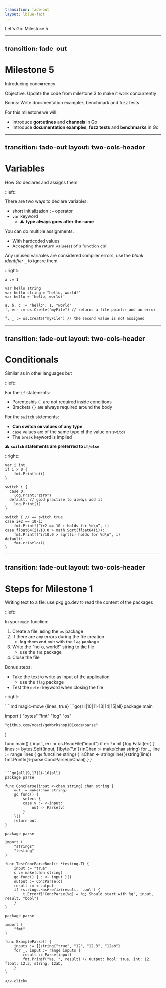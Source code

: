 ```yaml
---
transition: fade-out
layout: lblue-fact
---
```


Let's Go: Milestone 5

---
transition: fade-out
---

# Milestone 5

Introducing concurrency

Objective: Update the code from milestone 3 to make it work concurrently

Bonus: Write documentation examples, benchmark and fuzz tests

<v-click>

For this milestone we will:
- Introduce __goroutines__ and __channels__ in Go
- Introduce __documentation examples__, __fuzz tests__ and __benchmarks__ in Go
</v-click>

---
transition: fade-out
layout: two-cols-header
---

# Variables

How Go declares and assigns them

::left::
<v-clicks>

There are two ways to declare variables:

- short initialization `:=` operator
- `var` keyword
    -  ⚠️ __type always goes after the name__

You can do multiple assignments:
- With hardcoded values
- Accepting the return value(s) of a function call

Any unused variables are considered compiler errors, use the _blank identifier_ `_` to ignore them

</v-clicks>

::right::

```go{all|1-5|1-5|7-8|10|all}{at:2}
a := 1

var hello string
var hello string = "hello, world!"
var hello = "hello, world!"

a, b, c := "hello", 1, "world"
f, err := os.Create("myFile") // returns a file pointer and an error

f, _ := os.Create("myFile") // the second value is not assigned
```

---
transition: fade-out
layout: two-cols-header
---

# Conditionals

Similar as in other languages but

::left::

<v-click>

For the `if` statements:
- Parenteshis `()` are not required inside conditions
- Brackets `{}` are always required around the body
</v-click>

<v-click>

For the `switch` statements:
- __Can switch on values of any type__
- `case` values are of the same type of the value on `switch`
- The `break` keyword is implied
</v-click>

<v-click>

⚠️ __`switch` statements are preferred to `if/else`__
</v-click>

::right::

```go{all|1-4|6-20|13-20|all}{at:1}
var i int
if i > 0 {
	fmt.Println(i)
}

switch i {
  case 0:
    log.Print("zero")
  default: // good practise to always add it
    log.Print(i)
}

switch { // == switch true
case i+2 == 10-i:
	fmt.Printf(“i+2 == 10-i holds for %d\n”, i)
case float64(i)/10.0 > math.Sqrt(float64(i)):
	fmt.Printf(“i/10.0 > sqrt(i) holds for %d\n”, i)
default:
    fmt.Println(i)
}

```

---
transition: fade-out
layout: two-cols-header
---

# Steps for Milestone 1

Writing text to a file: use pkg.go.dev to read the content of the packages

::left::

In your `main` function:

1. Create a file, using the `os` package
2. If there are any errors during the file creation
   - log them and exit with the `log` package
3. Write the "hello, world!" string to the file 
    - use the `fmt` package
4. Close the file

Bonus steps:

- Take the text to write as input of the application
  - use the `flag` package
- Test the `defer` keyword when closing the file


::right::

<v-click>
````md magic-move {lines: true}
```go{all|10|11-13|14|15|all}
package main

import (
	"bytes"
	"fmt"
	"log"
	"os"

	"github.com/mcaci/goWorkshop101code/parse"
)

func main() {
	input, err := os.ReadFile("input")
	if err != nil {
		log.Fatal(err)
	}
	lines := bytes.Split(input, []byte{'\n'})
	inChan := make(chan string)
	for _, line := range lines {
		go func(line string) {
			inChan <- string(line)
		}(string(line))
		fmt.Println(<-parse.ConcParse(inChan))
	}
}
```

```go{all|9,17|14-16|all}
package parse

func ConcParse(input <-chan string) chan string {
	out := make(chan string)
	go func() {
		select {
		case v := <-input:
			out <- Parse(v)
		}
	}()
	return out
}
```

```go{all|9,17|14-16|all}
package parse

import (
	"strings"
	"testing"
)

func TestConcParseBool(t *testing.T) {
	input := "true"
	c := make(chan string)
	go func() { c <- input }()
	output := ConcParse(c)
	result := <-output
	if !strings.HasPrefix(result, "bool") {
		t.Errorf("ConcParse(%q) = %q; Should start with %q", input, result, "bool")
	}
}
```

```go{all|9,17|14-16|all}
package parse

import (
	"fmt"
)

func ExampleParse() {
	inputs := []string{"true", "12", "12.3", "12ab"}
	for _, input := range inputs {
		result := Parse(input)
		fmt.Printf("%s, ", result) // Output: bool: true, int: 12, float: 12.3, string: 12ab,
	}
}
```
````
</v-click>